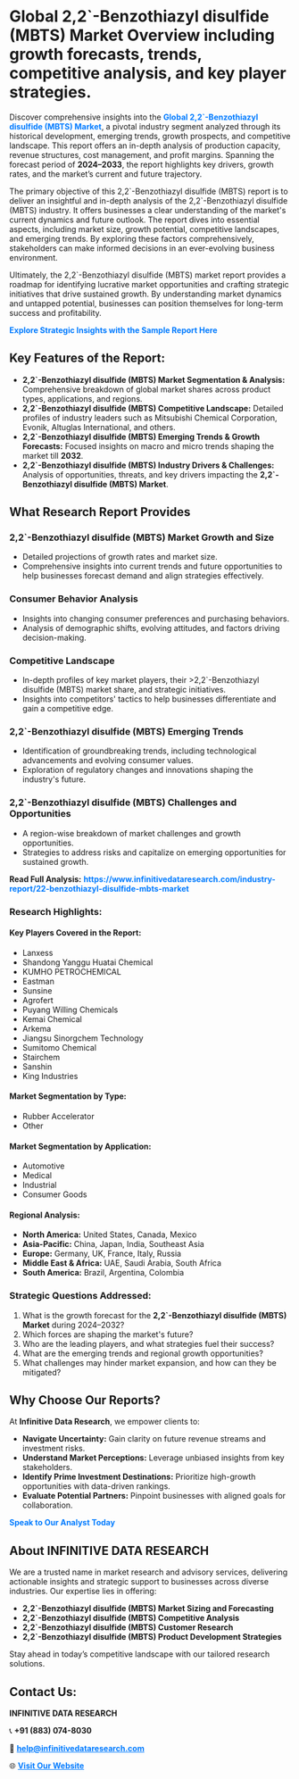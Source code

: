 <h1>Global 2,2`-Benzothiazyl disulfide (MBTS) Market Overview including growth forecasts, trends, competitive analysis, and key player strategies.</h1>
<p>
Discover comprehensive insights into the 
<a href="https://www.infinitivedataresearch.com/industry-report/22-benzothiazyl-disulfide-mbts-market" rel="dofollow" style="color: #007BFF; text-decoration: none;"><strong>Global 2,2`-Benzothiazyl disulfide (MBTS) Market</strong></a>, a pivotal industry segment analyzed through its historical development, emerging trends, growth prospects, and competitive landscape. This report offers an in-depth analysis of production capacity, revenue structures, cost management, and profit margins. Spanning the forecast period of <strong>2024–2033</strong>, the report highlights key drivers, growth rates, and the market’s current and future trajectory.
</p>
<p>
The primary objective of this 2,2`-Benzothiazyl disulfide (MBTS) report is to deliver an insightful and in-depth analysis of the 2,2`-Benzothiazyl disulfide (MBTS) industry. It offers businesses a clear understanding of the market's current dynamics and future outlook. The report dives into essential aspects, including market size, growth potential, competitive landscapes, and emerging trends. By exploring these factors comprehensively, stakeholders can make informed decisions in an ever-evolving business environment.
</p>
<p>
Ultimately, the 2,2`-Benzothiazyl disulfide (MBTS) market report provides a roadmap for identifying lucrative market opportunities and crafting strategic initiatives that drive sustained growth. By understanding market dynamics and untapped potential, businesses can position themselves for long-term success and profitability.
</p>
<p>
<a href="https://www.infinitivedataresearch.com/request-sample/reportId=105682" style="color: #007BFF; text-decoration: none;"><strong>Explore Strategic Insights with the Sample Report Here</strong></a>
</p>

<h2>Key Features of the Report:</h2>
<ul>
<li><strong>2,2`-Benzothiazyl disulfide (MBTS) Market Segmentation & Analysis:</strong> Comprehensive breakdown of global market shares across product types, applications, and regions.</li>
<li><strong>2,2`-Benzothiazyl disulfide (MBTS) Competitive Landscape:</strong> Detailed profiles of industry leaders such as Mitsubishi Chemical Corporation, Evonik, Altuglas International, and others.</li>
<li><strong>2,2`-Benzothiazyl disulfide (MBTS) Emerging Trends & Growth Forecasts:</strong> Focused insights on macro and micro trends shaping the market till <strong>2032</strong>.</li>
<li><strong>2,2`-Benzothiazyl disulfide (MBTS) Industry Drivers & Challenges:</strong> Analysis of opportunities, threats, and key drivers impacting the <strong>2,2`-Benzothiazyl disulfide (MBTS) Market</strong>.</li>
</ul>

<h2>What Research Report Provides</h2>
<h3>2,2`-Benzothiazyl disulfide (MBTS) Market Growth and Size</h3>
<ul>
<li>Detailed projections of growth rates and market size.</li>
<li>Comprehensive insights into current trends and future opportunities to help businesses forecast demand and align strategies effectively.</li>
</ul>

<h3>Consumer Behavior Analysis</h3>
<ul>
<li>Insights into changing consumer preferences and purchasing behaviors.</li>
<li>Analysis of demographic shifts, evolving attitudes, and factors driving decision-making.</li>
</ul>

<h3>Competitive Landscape</h3>
<ul>
<li>In-depth profiles of key market players, their >2,2`-Benzothiazyl disulfide (MBTS) market share, and strategic initiatives.</li>
<li>Insights into competitors' tactics to help businesses differentiate and gain a competitive edge.</li>
</ul>

<h3>2,2`-Benzothiazyl disulfide (MBTS) Emerging Trends</h3>
<ul>
<li>Identification of groundbreaking trends, including technological advancements and evolving consumer values.</li>
<li>Exploration of regulatory changes and innovations shaping the industry's future.</li>
</ul>

<h3>2,2`-Benzothiazyl disulfide (MBTS) Challenges and Opportunities</h3>
<ul>
<li>A region-wise breakdown of market challenges and growth opportunities.</li>
<li>Strategies to address risks and capitalize on emerging opportunities for sustained growth.</li>
</ul>
<p><strong>Read Full Analysis:</strong> <a href="https://www.infinitivedataresearch.com/industry-report/22-benzothiazyl-disulfide-mbts-market" rel="dofollow" style="color: #007BFF; text-decoration: none;"><strong>https://www.infinitivedataresearch.com/industry-report/22-benzothiazyl-disulfide-mbts-market</strong></a></p>
<h3>Research Highlights:</h3>
<h4>Key Players Covered in the Report:</h4>
<ul><li>Lanxess</li><li>Shandong Yanggu Huatai Chemical</li><li>KUMHO PETROCHEMICAL</li><li>Eastman</li><li>Sunsine</li><li>Agrofert</li><li>Puyang Willing Chemicals</li><li>Kemai Chemical</li><li>Arkema</li><li>Jiangsu Sinorgchem Technology</li><li>Sumitomo Chemical</li><li>Stairchem</li><li>Sanshin</li><li>King Industries</li></ul>
<h4>Market Segmentation by Type:</h4>
<ul><li>Rubber Accelerator</li><li>Other</li></ul>
<h4>Market Segmentation by Application:</h4>
<ul><li>Automotive</li><li>Medical</li><li>Industrial</li><li>Consumer Goods</li></ul>

<h4>Regional Analysis:</h4>
<ul>
<li><strong>North America:</strong> United States, Canada, Mexico</li>
<li><strong>Asia-Pacific:</strong> China, Japan, India, Southeast Asia</li>
<li><strong>Europe:</strong> Germany, UK, France, Italy, Russia</li>
<li><strong>Middle East & Africa:</strong> UAE, Saudi Arabia, South Africa</li>
<li><strong>South America:</strong> Brazil, Argentina, Colombia</li>
</ul>

<h3>Strategic Questions Addressed:</h3>
<ol>
<li>What is the growth forecast for the <strong>2,2`-Benzothiazyl disulfide (MBTS) Market</strong> during 2024–2032?</li>
<li>Which forces are shaping the market's future?</li>
<li>Who are the leading players, and what strategies fuel their success?</li>
<li>What are the emerging trends and regional growth opportunities?</li>
<li>What challenges may hinder market expansion, and how can they be mitigated?</li>
</ol>

<h2>Why Choose Our Reports?</h2>
<p>At <strong>Infinitive Data Research</strong>, we empower clients to:</p>
<ul>
<li><strong>Navigate Uncertainty:</strong> Gain clarity on future revenue streams and investment risks.</li>
<li><strong>Understand Market Perceptions:</strong> Leverage unbiased insights from key stakeholders.</li>
<li><strong>Identify Prime Investment Destinations:</strong> Prioritize high-growth opportunities with data-driven rankings.</li>
<li><strong>Evaluate Potential Partners:</strong> Pinpoint businesses with aligned goals for collaboration.</li>
</ul>
<p><a href="https://www.infinitivedataresearch.com/industry-report/22-benzothiazyl-disulfide-mbts-market" rel="dofollow" style="color: #007BFF; text-decoration: none;"><strong>Speak to Our Analyst Today</strong></a></p>

<h2>About INFINITIVE DATA RESEARCH</h2>
<p>We are a trusted name in market research and advisory services, delivering actionable insights and strategic support to businesses across diverse industries. Our expertise lies in offering:</p>
<ul>
<li><strong>2,2`-Benzothiazyl disulfide (MBTS) Market Sizing and Forecasting</strong></li>
<li><strong>2,2`-Benzothiazyl disulfide (MBTS) Competitive Analysis</strong></li>
<li><strong>2,2`-Benzothiazyl disulfide (MBTS) Customer Research</strong></li>
<li><strong>2,2`-Benzothiazyl disulfide (MBTS) Product Development Strategies</strong></li>
</ul>
<p>Stay ahead in today’s competitive landscape with our tailored research solutions.</p>

<h2>Contact Us:</h2>
<p><strong>INFINITIVE DATA RESEARCH</strong></p>
<p>📞 <strong>+91 (883) 074-8030</strong></p>
<p>📧 <strong><a href="mailto:help@infinitivedataresearch.com" style="color: #007BFF;">help@infinitivedataresearch.com</a></strong></p>
<p>🌐 <strong><a href="https://www.infinitivedataresearch.com" rel="dofollow" style="color: #007BFF;">Visit Our Website</a></strong></p>